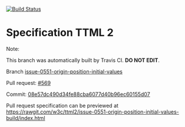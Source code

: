 [![Build Status](https://travis-ci.org/w3c/ttml2.svg?branch=issue-0551-origin-position-initial-values)](https://travis-ci.org/w3c/ttml2)


# Specification TTML 2


Note:


This branch was automatically built by Travis CI. <b>DO NOT EDIT</b>.


 Branch [issue-0551-origin-position-initial-values](https://github.com/w3c/ttml2/tree/issue-0551-origin-position-initial-values)


 Pull request: [#569](https://github.com/w3c/ttml2/pull/569)


 Commit: [08e57dc490d34fe88cba6077d40b96ec60155d07](https://github.com/w3c/ttml2/commit/08e57dc490d34fe88cba6077d40b96ec60155d07)

Pull request specification can be previewed at https://rawgit.com/w3c/ttml2/issue-0551-origin-position-initial-values-build/index.html



